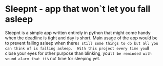 # Sleepnt - app that won`t let you fall asleep
Sleepnt is a simple app written entirely in python that might come handy when the deadline is tight and day is short. 
Main usage of the app would be to prevent falling asleep when there`s still some things to do but all you can think of is falling asleep. 
With this project every time you`ll close your eyes for other purpose than blinking, you`ll be reminded with sound alarm that it`s not time for sleeping yet.
